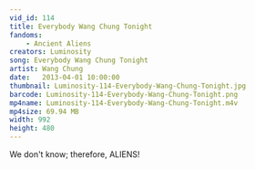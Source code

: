 ```yaml
---
vid_id: 114
title: Everybody Wang Chung Tonight
fandoms:
    - Ancient Aliens
creators: Luminosity
song: Everybody Wang Chung Tonight
artist: Wang Chung
date:   2013-04-01 10:00:00
thumbnail: Luminosity-114-Everybody-Wang-Chung-Tonight.jpg
barcode: Luminosity-114-Everybody-Wang-Chung-Tonight.png
mp4name: Luminosity-114-Everybody-Wang-Chung-Tonight.m4v
mp4size: 69.94 MB
width: 992
height: 480
---
```


We don't know; therefore, ALIENS!
  